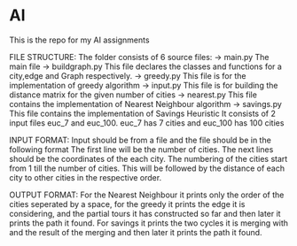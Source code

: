 AI
==

This is the repo for my AI assignments

FILE STRUCTURE:
The folder consists of 6 source files:
-> main.py
     The main file
-> buildgraph.py
     This file declares the classes and functions for a city,edge and Graph respectively.
-> greedy.py
      This file is for the implementation of greedy algorithm 
-> input.py
      This file is for building the distance matrix for the given number of cities
-> nearest.py
      This file contains the implementation of Nearest Neighbour algorithm
-> savings.py 
      This file contains the implementation of Savings Heuristic
It consists of 2 input files euc_7 and euc_100. euc_7 has 7 cities and euc_100 has 100 cities 

INPUT FORMAT:
Input should be from a file and the file should be in the following format
The first line will be the number of cities. The next lines should be the coordinates of the each city. The numbering of the cities start from 1 till the number of cities. This will be followed by the distance of each city to other cities in the respective order.

OUTPUT FORMAT:
For the Nearest Neighbour it prints only the order of the cities seperated by a space, for the greedy it  prints the edge it is considering, and the partial tours it has constructed so far and then later it prints the path it found. For savings it prints the two cycles it is merging with and the result of the merging and then later it prints the path it found.
